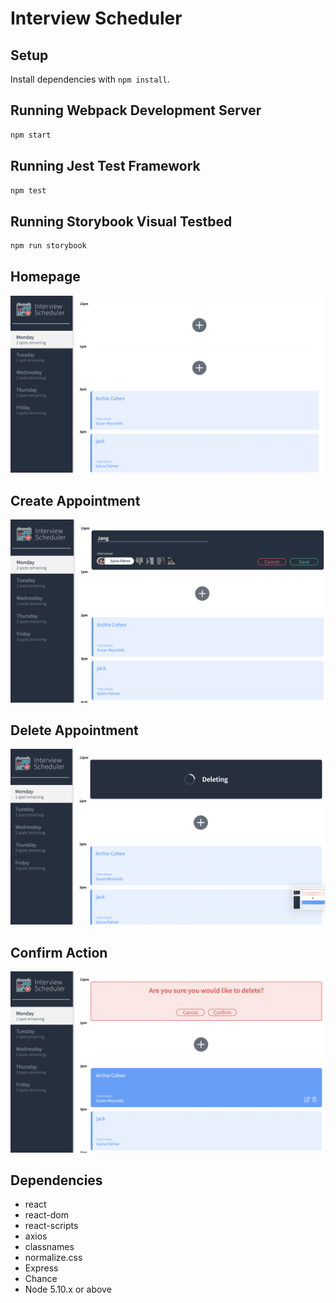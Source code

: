 # Interview Scheduler

## Setup

Install dependencies with `npm install`.

## Running Webpack Development Server

```sh
npm start
```

## Running Jest Test Framework

```sh
npm test
```

## Running Storybook Visual Testbed

```sh
npm run storybook
```
## Homepage
![Homepage](./public/images/HomePage.png)

## Create Appointment
![Create](./public/images/Create.png)

## Delete Appointment
![Delete](./public/images/Delete.png)

## Confirm Action
![Confirm](./public/images/Confirm.png)
## Dependencies
* react
* react-dom
* react-scripts
* axios
* classnames
* normalize.css
* Express
* Chance
* Node 5.10.x or above